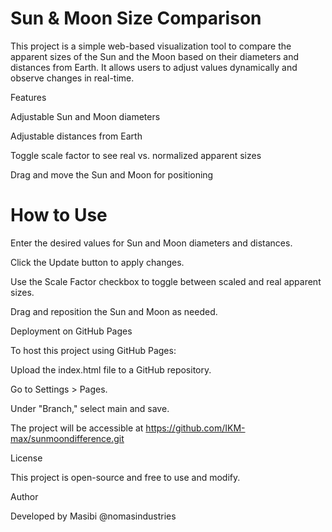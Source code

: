 <h1>Sun & Moon Size Comparison</h1>

This project is a simple web-based visualization tool to compare the apparent sizes of the Sun and the Moon based on their diameters and distances from Earth. It allows users to adjust values dynamically and observe changes in real-time.

Features

Adjustable Sun and Moon diameters

Adjustable distances from Earth

Toggle scale factor to see real vs. normalized apparent sizes

Drag and move the Sun and Moon for positioning

<H1>How to Use</H1>

Enter the desired values for Sun and Moon diameters and distances.

Click the Update button to apply changes.

Use the Scale Factor checkbox to toggle between scaled and real apparent sizes.

Drag and reposition the Sun and Moon as needed.

Deployment on GitHub Pages

To host this project using GitHub Pages:

Upload the index.html file to a GitHub repository.

Go to Settings > Pages.

Under "Branch," select main and save.

The project will be accessible at https://github.com/IKM-max/sunmoondifference.git

License

This project is open-source and free to use and modify.

Author

Developed by Masibi @nomasindustries

